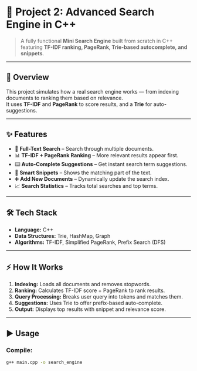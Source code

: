 # 🚀 Project 2: Advanced Search Engine in C++

> A fully functional **Mini Search Engine** built from scratch in C++  
> featuring **TF-IDF ranking, PageRank, Trie-based autocomplete, and snippets**.

---

## 📌 Overview
This project simulates how a real search engine works — from indexing documents to ranking them based on relevance.  
It uses **TF-IDF** and **PageRank** to score results, and a **Trie** for auto-suggestions.

---

## ✨ Features
- 🔎 **Full-Text Search** – Search through multiple documents.
- 📊 **TF-IDF + PageRank Ranking** – More relevant results appear first.
- ⌨️ **Auto-Complete Suggestions** – Get instant search term suggestions.
- 📜 **Smart Snippets** – Shows the matching part of the text.
- ➕ **Add New Documents** – Dynamically update the search index.
- 📈 **Search Statistics** – Tracks total searches and top terms.

---

## 🛠 Tech Stack
- **Language:** C++
- **Data Structures:** Trie, HashMap, Graph
- **Algorithms:** TF-IDF, Simplified PageRank, Prefix Search (DFS)

---

## ⚡ How It Works
1. **Indexing:** Loads all documents and removes stopwords.
2. **Ranking:** Calculates TF-IDF score + PageRank to rank results.
3. **Query Processing:** Breaks user query into tokens and matches them.
4. **Suggestions:** Uses Trie to offer prefix-based auto-complete.
5. **Output:** Displays top results with snippet and relevance score.

---

## ▶️ Usage
### Compile:
```bash
g++ main.cpp -o search_engine
